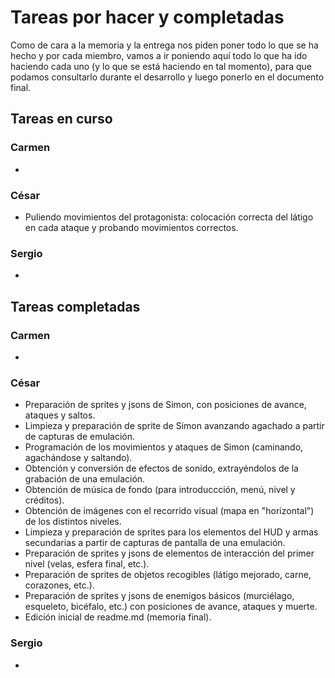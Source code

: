 # Tareas por hacer y completadas

Como de cara a la memoria y la entrega nos piden poner todo lo que se ha hecho y por cada miembro, vamos a ir poniendo aquí todo lo que ha ido haciendo cada uno (y lo que se está haciendo en tal momento), para que podamos consultarlo durante el desarrollo y luego ponerlo en el documento final.

## Tareas en curso

### Carmen

*

### César

* Puliendo movimientos del protagonista: colocación correcta del látigo en cada ataque y probando movimientos correctos.

### Sergio

*

## Tareas completadas

### Carmen

*

### César

* Preparación de sprites y jsons de Simon, con posiciones de avance, ataques y saltos.
* Limpieza y preparación de sprite de Simon avanzando agachado a partir de capturas de emulación.
* Programación de los movimientos y ataques de Simon (caminando, agachándose y saltando).
* Obtención y conversión de efectos de sonido, extrayéndolos de la grabación de una emulación.
* Obtención de música de fondo (para introduccción, menú, nivel y créditos).
* Obtención de imágenes con el recorrido visual (mapa en "horizontal") de los distintos niveles.
* Limpieza y preparación de sprites para los elementos del HUD y armas secundarias a partir de capturas de pantalla de una emulación.
* Preparación de sprites y jsons de elementos de interacción del primer nivel (velas, esfera final, etc.).
* Preparación de sprites de objetos recogibles (látigo mejorado, carne, corazones, etc.).
* Preparación de sprites y jsons de enemigos básicos (murciélago, esqueleto, bicéfalo, etc.) con posiciones de avance, ataques y muerte.
* Edición inicial de readme.md (memoria final).

### Sergio

*
